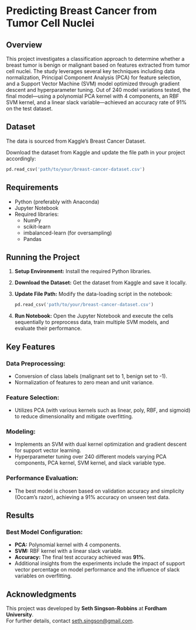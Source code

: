 # Predicting Breast Cancer from Tumor Cell Nuclei

## Overview
This project investigates a classification approach to determine whether a breast tumor is benign or malignant based on features extracted from tumor cell nuclei. The study leverages several key techniques including data normalization, Principal Component Analysis (PCA) for feature selection, and a Support Vector Machine (SVM) model optimized through gradient descent and hyperparameter tuning. Out of 240 model variations tested, the final model—using a polynomial PCA kernel with 4 components, an RBF SVM kernel, and a linear slack variable—achieved an accuracy rate of 91% on the test dataset.

## Dataset
The data is sourced from Kaggle’s Breast Cancer Dataset.

Download the dataset from Kaggle and update the file path in your project accordingly:

```python
pd.read_csv('path/to/your/breast-cancer-dataset.csv')
```

## Requirements
- Python (preferably with Anaconda)
- Jupyter Notebook
- Required libraries:
  - NumPy
  - scikit-learn
  - imbalanced-learn (for oversampling)
  - Pandas

## Running the Project
1. **Setup Environment:** Install the required Python libraries.
2. **Download the Dataset:** Get the dataset from Kaggle and save it locally.
3. **Update File Path:** Modify the data-loading script in the notebook:

   ```python
   pd.read_csv('path/to/your/breast-cancer-dataset.csv')
   ```

4. **Run Notebook:** Open the Jupyter Notebook and execute the cells sequentially to preprocess data, train multiple SVM models, and evaluate their performance.

## Key Features
### Data Preprocessing:
- Conversion of class labels (malignant set to 1, benign set to -1).
- Normalization of features to zero mean and unit variance.

### Feature Selection:
- Utilizes PCA (with various kernels such as linear, poly, RBF, and sigmoid) to reduce dimensionality and mitigate overfitting.

### Modeling:
- Implements an SVM with dual kernel optimization and gradient descent for support vector learning.
- Hyperparameter tuning over 240 different models varying PCA components, PCA kernel, SVM kernel, and slack variable type.

### Performance Evaluation:
- The best model is chosen based on validation accuracy and simplicity (Occam’s razor), achieving a 91% accuracy on unseen test data.

## Results
### Best Model Configuration:
- **PCA:** Polynomial kernel with 4 components.
- **SVM:** RBF kernel with a linear slack variable.
- **Accuracy:** The final test accuracy achieved was **91%**.
- Additional insights from the experiments include the impact of support vector percentage on model performance and the influence of slack variables on overfitting.

## Acknowledgments
This project was developed by **Seth Singson-Robbins** at **Fordham University**.  
For further details, contact [seth.singson@gmail.com](mailto:seth.singson@gmail.com).
